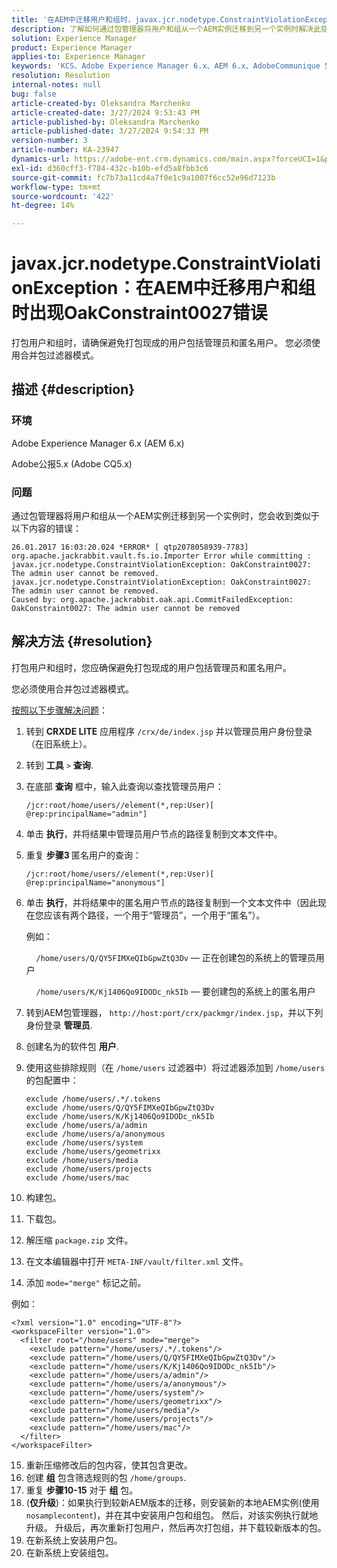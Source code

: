 ```yaml
---
title: '在AEM中迁移用户和组时，javax.jcr.nodetype.ConstraintViolationException：OakConstraint0027出错'
description: 了解如何通过包管理器将用户和组从一个AEM实例迁移到另一个实例时解决此错误。
solution: Experience Manager
product: Experience Manager
applies-to: Experience Manager
keywords: 'KCS、Adobe Experience Manager 6.x、AEM 6.x、AdobeCommunique 5.x、Adobe CQ5.x、javax.jcr.nodetype.ConstraintViolationException：OakConstraint0027错误、迁移、用户、组'
resolution: Resolution
internal-notes: null
bug: false
article-created-by: Oleksandra Marchenko
article-created-date: 3/27/2024 9:53:43 PM
article-published-by: Oleksandra Marchenko
article-published-date: 3/27/2024 9:54:33 PM
version-number: 3
article-number: KA-23947
dynamics-url: https://adobe-ent.crm.dynamics.com/main.aspx?forceUCI=1&pagetype=entityrecord&etn=knowledgearticle&id=654a5077-84ec-ee11-a203-6045bd03c412
exl-id: d360cff3-f784-432c-b10b-efd5a8fbb3c6
source-git-commit: fc7b73a11cd4a7f0e1c9a1007f6cc52e96d7123b
workflow-type: tm+mt
source-wordcount: '422'
ht-degree: 14%

---
```


# javax.jcr.nodetype.ConstraintViolationException：在AEM中迁移用户和组时出现OakConstraint0027错误


打包用户和组时，请确保避免打包现成的用户包括管理员和匿名用户。 您必须使用合并包过滤器模式。

## 描述 {#description}


### 环境

Adobe Experience Manager 6.x (AEM 6.x)

Adobe公报5.x (Adobe CQ5.x)

### 问题

通过包管理器将用户和组从一个AEM实例迁移到另一个实例时，您会收到类似于以下内容的错误：


```
26.01.2017 16:03:20.024 *ERROR* [ qtp2078058939-7783]  org.apache.jackrabbit.vault.fs.io.Importer Error while committing : javax.jcr.nodetype.ConstraintViolationException: OakConstraint0027: The admin user cannot be removed.
javax.jcr.nodetype.ConstraintViolationException: OakConstraint0027: The admin user cannot be removed.
Caused by: org.apache.jackrabbit.oak.api.CommitFailedException: OakConstraint0027: The admin user cannot be removed
```



## 解决方法 {#resolution}


打包用户和组时，您应确保避免打包现成的用户包括管理员和匿名用户。

您必须使用合并包过滤器模式。

<u>按照以下步骤解决问题</u>：

1. 转到 <b>CRXDE LITE</b> 应用程序 `/crx/de/index.jsp` 并以管理员用户身份登录（在旧系统上）。
2. 转到 <b>工具</b> `>`  <b>查询</b>.
3. 在底部 <b>查询</b> 框中，输入此查询以查找管理员用户：






   ```
   /jcr:root/home/users//element(*,rep:User)[ @rep:principalName="admin"]
   ```




4. 单击 <b>执行</b>，并将结果中管理员用户节点的路径复制到文本文件中。
5. 重复 <b>步骤3 </b>匿名用户的查询：






   ```
   /jcr:root/home/users//element(*,rep:User)[ @rep:principalName="anonymous"]
   ```




6. 单击 <b>执行</b>，并将结果中的匿名用户节点的路径复制到一个文本文件中（因此现在您应该有两个路径，一个用于“管理员”，一个用于“匿名”）。

   例如：

       `/home/users/Q/QY5FIMXeQIbGpwZtQ3Dv`  — 正在创建包的系统上的管理员用户

       `/home/users/K/Kj1406Qo9IDODc_nk5Ib`  — 要创建包的系统上的匿名用户


7. 转到AEM包管理器， `http://host:port/crx/packmgr/index.jsp`，并以下列身份登录 <b>管理员</b>.
8. 创建名为的软件包 <b>用户</b>.


9. 使用这些排除规则（在 `/home/users` 过滤器中）将过滤器添加到 `/home/users` 的包配置中：




   ```
   exclude /home/users/.*/.tokens
   exclude /home/users/Q/QY5FIMXeQIbGpwZtQ3Dv
   exclude /home/users/K/Kj1406Qo9IDODc_nk5Ib
   exclude /home/users/a/admin
   exclude /home/users/a/anonymous
   exclude /home/users/system
   exclude /home/users/geometrixx
   exclude /home/users/media
   exclude /home/users/projects
   exclude /home/users/mac
   ```




10. 构建包。
11. 下载包。
12. 解压缩 `package.zip` 文件。
13. 在文本编辑器中打开 `META-INF/vault/filter.xml` 文件。
14. 添加 `mode="merge"` 标记之前。

   例如：




   ```
   <?xml version="1.0" encoding="UTF-8"?>
   <workspaceFilter version="1.0">
     <filter root="/home/users" mode="merge">
       <exclude pattern="/home/users/.*/.tokens"/>
       <exclude pattern="/home/users/Q/QY5FIMXeQIbGpwZtQ3Dv"/>
       <exclude pattern="/home/users/K/Kj1406Qo9IDODc_nk5Ib"/>
       <exclude pattern="/home/users/a/admin"/>
       <exclude pattern="/home/users/a/anonymous"/>
       <exclude pattern="/home/users/system"/>
       <exclude pattern="/home/users/geometrixx"/>
       <exclude pattern="/home/users/media"/>
       <exclude pattern="/home/users/projects"/>
       <exclude pattern="/home/users/mac"/>
     </filter>
   </workspaceFilter>
   ```




15. 重新压缩修改后的包内容，使其包含更改。
16. 创建 <b>组</b> 包含筛选规则的包 `/home/groups`.
17. 重复 <b>步骤10-15</b> 对于 <b>组</b> 包。
18. (<b>仅升级</b>)：如果执行到较新AEM版本的迁移，则安装新的本地AEM实例(使用 `nosamplecontent`)，并在其中安装用户包和组包。 然后，对该实例执行就地升级。 升级后，再次重新打包用户，然后再次打包组，并下载较新版本的包。
19. 在新系统上安装用户包。
20. 在新系统上安装组包。
